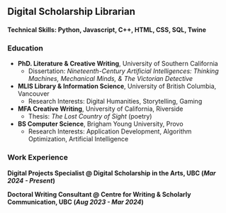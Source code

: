## Digital Scholarship Librarian

#### Technical Skills: Python, Javascript, C++, HTML, CSS, SQL, Twine

### Education
- **PhD. Literature & Creative Writing**, University of Southern California
  - Dissertation: _Nineteenth-Century Artificial Intelligences: Thinking Machines, Mechanical Minds, & The Victorian Detective_  
- **MLIS Library & Information Science**, University of British Columbia, Vancouver
  - Research Interests:  Digital Humanities, Storytelling, Gaming
- **MFA Creative Writing**, University of California, Riverside
  - Thesis: _The Lost Country of Sight_ (poetry)
- **BS Computer Science**, Brigham Young University, Provo
  - Research Interests: Application Development, Algorithm Optimization, Artificial Intelligence

### Work Experience
**Digital Projects Specialist @ Digital Scholarship in the Arts, UBC (_Mar 2024 - Present_)**

**Doctoral Writing Consultant @ Centre for Writing & Scholarly Communication, UBC (_Aug 2023 - Mar 2024_)**


